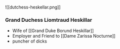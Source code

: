 ![[dutchess-heskellar.png]]
### Grand Duchess Liomtraud Heskillar
- Wife of [[Grand Duke Borund Heskillar]]
- Employer and Friend to [[Dame Zarissa Nocturne]]
- puncher of dicks